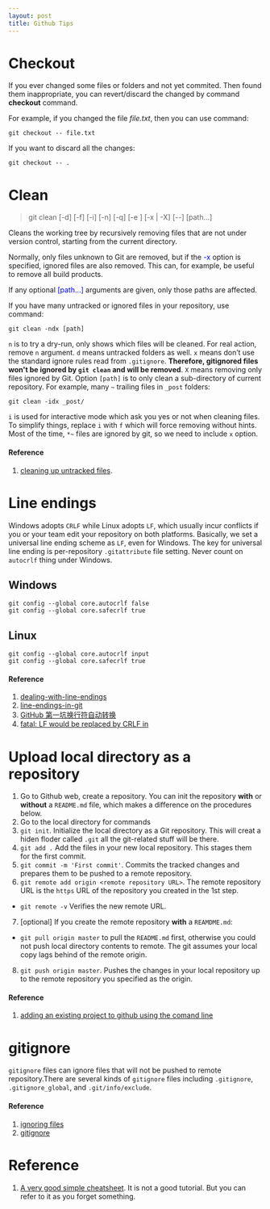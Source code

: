 ```yaml
---
layout: post
title: Github Tips
---
```


# Checkout
If you ever changed some files or folders and not yet commited. Then found them inappropriate, you can revert/discard the changed by command <strong>checkout</strong> command.

For example, if you changed the file *file.txt*, then you can use command:

    git checkout -- file.txt

If you want to discard all the changes:

    git checkout -- .

# Clean

> git clean [-d] [-f] [-i] [-n] [-q] [-e <pattern>] [-x | -X] [--] [path…]

Cleans the working tree by recursively removing files that are not under version control, starting from the current directory.

Normally, only files unknown to Git are removed, but if the <span style="color:blue">-x</span> option is specified, ignored files are also removed. This can, for example, be useful to remove all build products.

If any optional <span style="color:blue"> [path...] </span>arguments are given, only those paths are affected.

If you have many untracked or ignored files in your repository, use command:

    git clean -ndx [path]

`n` is to try a dry-run, only shows which files will be cleaned. For real action, remove `n` argument. `d` means untracked folders as well. `x` means don’t use the standard ignore rules read from `.gitignore`. **Therefore, gitignored files won't be ignored by `git clean` and will be removed**. `X` means removing only files ignored by Git. Option `[path]` is to only clean a sub-directory of current repository. For example, many `~` trailing files in `_post` folders:

    git clean -idx _post/

`i` is used for interactive mode which ask you yes or not when cleaning files. To simplify things, replace `i` with `f` which will force removing without hints. Most of the time, `*~` files are ignored by git, so we need to include `x` option.

#### Reference
1. [cleaning up untracked files](http://gitready.com/beginner/2009/01/16/cleaning-up-untracked-files.html).

# Line endings
Windows adopts `CRLF` while Linux adopts `LF`, which usually incur conflicts if you or your team edit your repository on both platforms. Basically, we set a universal line ending scheme as `LF`, even for Windows. The key for universal line ending is per-repository `.gitattribute` file setting. Never count on `autocrlf` thing under Windows.

## Windows
```
git config --global core.autocrlf false
git config --global core.safecrlf true
```

## Linux
```
git config --global core.autocrlf input
git config --global core.safecrlf true
```

#### Reference
1. [dealing-with-line-endings](https://help.github.com/articles/dealing-with-line-endings/#platform-all)
2. [line-endings-in-git](https://github.com/ninehills/blog.ninehills.info/blob/master/2012-5-line-endings-in-git.md)
3. [GitHub 第一坑换行符自动转换](http://blog.csdn.net/leonzhouwei/article/details/8933605#t0)
4. [fatal: LF would be replaced by CRLF in](http://stackoverflow.com/questions/15467507/trying-to-commit-git-files-but-getting-fatal-lf-would-be-replaced-by-crlf-in)

# Upload local directory as a repository

1. Go to Github web, create a repository. You can init the repository **with** or **without** a `README.md` file, which makes a difference on the procedures below.
2. Go to the local directory for commands
1. `git init`. Initialize the local directory as a Git repository. This will creat a hiden floder called `.git` all the git-related stuff will be there.
2. `git add .` Add the files in your new local repository. This stages them for the first commit.
5. `git commit -m 'First commit'`. Commits the tracked changes and prepares them to be pushed to a remote repository.
6. `git remote add origin <remote repository URL>`. The remote repository URL is the `https` URL of the repository you created in the 1st step.
  - `git remote -v` Verifies the new remote URL.
7. [optional] If you create the remote repository **with** a `REAMDME.md`:
  - `git pull origin master` to pull the `README.md` first, otherwise you could not push local directory contents to remote. The git assumes your local copy lags behind of the remote origin.
8. `git push origin master`. Pushes the changes in your local repository up to the remote repository you specified as the origin.

#### Reference
1. [adding an existing project to github using the comand line](https://help.github.com/articles/adding-an-existing-project-to-github-using-the-command-line/)

# gitignore

`gitignore` files can ignore files that will not be pushed to remote repository.There are several kinds of `gitignore` files including `.gitignore`, `.gitignore_global`, and `.git/info/exclude`.

#### Reference
1. [ignoring files](https://help.github.com/articles/ignoring-files/)
2. [gitignore](http://git-scm.com/docs/gitignore)

# Reference
1. [A very good simple cheatsheet](http://rogerdudler.github.io/git-guide/). It is not a good tutorial. But you can refer to it as you forget something.